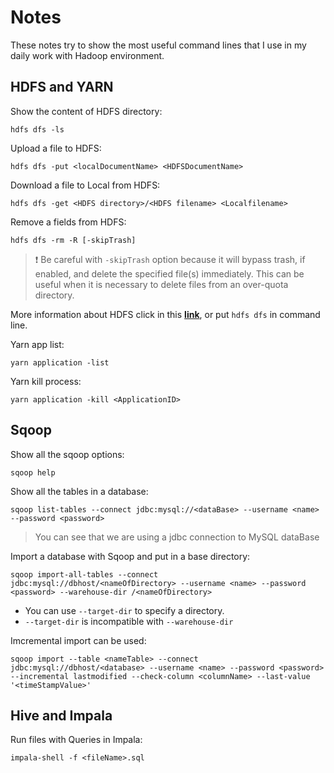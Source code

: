 # Notes
These notes try to show the most useful command lines that I use in my daily work with Hadoop environment.

## HDFS and YARN
Show the content of HDFS directory:
```
hdfs dfs -ls
```
Upload a file to HDFS:
```
hdfs dfs -put <localDocumentName> <HDFSDocumentName>
```
Download a file to Local from HDFS:
```
hdfs dfs -get <HDFS directory>/<HDFS filename> <Localfilename>
```
Remove a fields from HDFS:
```
hdfs dfs -rm -R [-skipTrash]
```
> :exclamation: Be careful with `-skipTrash` option because it will bypass trash, if enabled, and delete the specified file(s) immediately. This can be useful when it is necessary to delete files from an over-quota directory.

More information about HDFS click in this [**link**](http://hadoop.apache.org/docs/current/hadoop-project-dist/hadoop-common/FileSystemShell.html#), or put `hdfs dfs` in command line.

Yarn app list:
```
yarn application -list
```
Yarn kill process:
```
yarn application -kill <ApplicationID>
```

## Sqoop
Show all the sqoop options:
```
sqoop help
```
Show all the tables in a database:
```
sqoop list-tables --connect jdbc:mysql://<dataBase> --username <name> --password <password>
```
> You can see that we are using a jdbc connection to MySQL dataBase

Import a database with Sqoop and put in a base directory:
```
sqoop import-all-tables --connect jdbc:mysql://dbhost/<nameOfDirectory> --username <name> --password <password> --warehouse-dir /<nameOfDirectory>
```
- You can use `--target-dir` to specify a directory.
- `--target-dir` is incompatible with `--warehouse-dir`

Imcremental import can be used:
```
sqoop import --table <nameTable> --connect jdbc:mysql://dbhost/<database> --username <name> --password <password> --incremental lastmodified --check-column <columnName> --last-value '<timeStampValue>'
```

## Hive and Impala
Run files with Queries in Impala:
```
impala-shell -f <fileName>.sql
```
